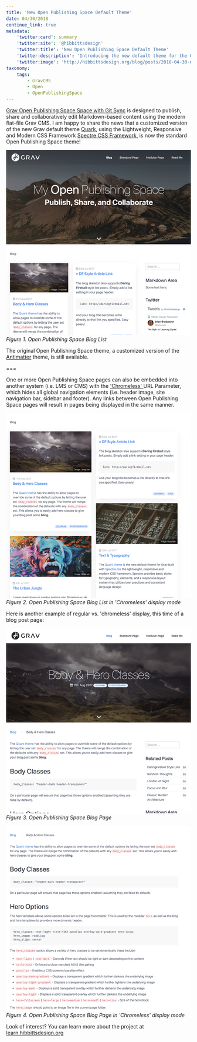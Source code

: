 ```yaml
---
title: 'New Open Publishing Space Default Theme'
date: 04/30/2018
continue_link: true
metadata:
    'twitter:card': summary
    'twitter:site': '@hibbittsdesign'
    'twitter:title': 'New Open Publishing Space Default Theme'
    'twitter:description': 'Introducing the new default theme for the Open Publishing Space.'
    'twitter:image': 'http://hibbittsdesign.org/blog/posts/2018-04-30-new-open-publishing-space-default-theme/bloglistchromeless.jpg'
taxonomy:
    tags:
        - GravCMS
        - Open
        - OpenPublishingSpace
---
```


[Grav Open Publishing Space Space with Git Sync](http://demo.hibbittsdesign.org/grav-open-publishing-quark/) is designed to publish, share and collaboratively edit Markdown-based content using the modern flat-file Grav CMS. I am happy to share the news that a customized version of the new Grav default theme [Quark](https://github.com/getgrav/grav-theme-quark), using the Lightweight, Responsive and Modern CSS Framework [Spectre CSS Framework](https://picturepan2.github.io/spectre/), is now the standard Open Publishing Space theme!

![Open Publishing Space Blog List](bloglist.jpg)
_Figure 1. Open Publishing Space Blog List_

The original Open Publishing Space theme, a customized version of the [Antimatter](https://github.com/getgrav/grav-theme-antimatter) theme, is still available.

===

One or more Open Publishing Space pages can also be embedded into another system (i.e. LMS or CMS) with the ['Chromeless' ](http://demo.hibbittsdesign.org/grav-open-publishing-quark/chromeless:true) URL Parameter, which hides all global navigation elements (i.e. header image, site navigation bar, sidebar and footer). Any links between Open Publishing Space pages will result in pages being displayed in the same manner.

![Open Publishing Space Blog List in 'Chromeless' display mode](bloglistchromeless.jpg)
_Figure 2. Open Publishing Space Blog List in 'Chromeless' display mode_

Here is another example of regular vs. 'chromeless' display, this time of a blog post page:

![Open Publishing Space Blog Page](blogpage.jpg)
_Figure 3. Open Publishing Space Blog Page_

![Open Publishing Space Blog Page in 'Chromeless' display mode](blogpagechromeless.jpg)
_Figure 4. Open Publishing Space Blog Page in 'Chromeless' display mode_

Look of interest? You can learn more about the project at [learn.hibbittsdesign.org](http://learn.hibbittsdesign.org/openpublishingspace)
